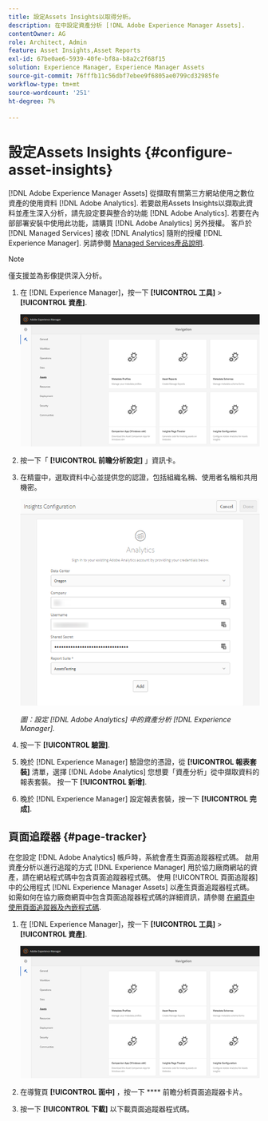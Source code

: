 ```yaml
---
title: 設定Assets Insights以取得分析。
description: 在中設定資產分析 [!DNL Adobe Experience Manager Assets].
contentOwner: AG
role: Architect, Admin
feature: Asset Insights,Asset Reports
exl-id: 67be0ae6-5939-40fe-bf8a-b8a2c2f68f15
solution: Experience Manager, Experience Manager Assets
source-git-commit: 76fffb11c56dbf7ebee9f6805ae0799cd32985fe
workflow-type: tm+mt
source-wordcount: '251'
ht-degree: 7%

---
```


# 設定Assets Insights {#configure-asset-insights}

[!DNL Adobe Experience Manager Assets] 從擷取有關第三方網站使用之數位資產的使用資料 [!DNL Adobe Analytics]. 若要啟用Assets Insights以擷取此資料並產生深入分析，請先設定要與整合的功能 [!DNL Adobe Analytics]. 若要在內部部署安裝中使用此功能，請購買 [!DNL Adobe Analytics] 另外授權。 客戶於 [!DNL Managed Services] 接收 [!DNL Analytics] 隨附的授權 [!DNL Experience Manager]. 另請參閱 [Managed Services產品說明](https://helpx.adobe.com/legal/product-descriptions/adobe-experience-manager-managed-services.html).

>[!NOTE]
>
>僅支援並為影像提供深入分析。

1. 在 [!DNL Experience Manager]，按一下 **[!UICONTROL 工具]** > **[!UICONTROL 資產]**.

   ![chlimage_1-72](assets/chlimage_1-210.png)

1. 按一下「 **[!UICONTROL 前瞻分析設定]** 」資訊卡。
1. 在精靈中，選取資料中心並提供您的認證，包括組織名稱、使用者名稱和共用機密。

   ![設定Adobe Analytics以在Experience Manager中分析資產](assets/insights_config2.png)

   *圖：設定 [!DNL Adobe Analytics] 中的資產分析 [!DNL Experience Manager].*

1. 按一下 **[!UICONTROL 驗證]**.
1. 晚於 [!DNL Experience Manager] 驗證您的憑證，從 **[!UICONTROL 報表套裝]** 清單，選擇 [!DNL Adobe Analytics] 您想要「資產分析」從中擷取資料的報表套裝。 按一下 **[!UICONTROL 新增]**.
1. 晚於 [!DNL Experience Manager] 設定報表套裝，按一下 **[!UICONTROL 完成]**.

## 頁面追蹤器 {#page-tracker}

在您設定 [!DNL Adobe Analytics] 帳戶時，系統會產生頁面追蹤器程式碼。 啟用資產分析以進行追蹤的方式 [!DNL Experience Manager] 用於協力廠商網站的資產，請在網站程式碼中包含頁面追蹤器程式碼。 使用 [!UICONTROL 頁面追蹤器] 中的公用程式 [!DNL Experience Manager Assets] 以產生頁面追蹤器程式碼。 如需如何在協力廠商網頁中包含頁面追蹤器程式碼的詳細資訊，請參閱 [在網頁中使用頁面追蹤器及內嵌程式碼](/help/assets/use-page-tracker.md).

1. 在 [!DNL Experience Manager]，按一下 **[!UICONTROL 工具]** > **[!UICONTROL 資產]**.

   ![chlimage_1-73](assets/chlimage_1-214.png)

1. 在導覽頁 **[!UICONTROL 面中]** ，按一下 **** 前瞻分析頁面追蹤器卡片。
1. 按一下 **[!UICONTROL 下載]** 以下載頁面追蹤器程式碼。
